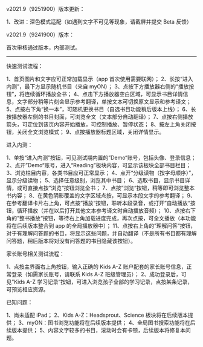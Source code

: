 v2021.9（9251900）版本更新：

1、改进：深色模式适配（如遇到文字不可见等现象，请截屏并提交 Beta 反馈）

v2021.9（9241900）版本：

首次审核通过版本，内部测试。

---

快速测试流程：

1、首页图片和文字应可正常加载显示（app 首次使用需要联网）；
2、长按“进入内测”，最下方显示随机书目（来自 myON）；
3、点按下方播放器右侧的“播放按钮”，将连续循环播放全书；
4、点击下方播放器空白区域，可显示书目详情信息，文字部分稍等片刻会显示参考翻译，单按文本可切换原文显示和参考译文；
5、点按右下角“换一本”，可随机更换书目（自选书目功能稍后版本上线）；
6、长按播放器左侧的书目封面，可浏览全文（文本部分自动翻译）；
7、点按右侧播放箭头，可定位到该页内容开始播放，可控制播放、暂停状态；
8、按左上角关闭按钮，关闭全文浏览模式；
9、点按播放器标题区域，关闭详情显示。

进入内测：

1、单按“进入内测”按钮，可见测试期内置的”Demo“账号，包括头像、登录信息；
2、点开”Demo“账号，进入“Reading”板块内容，可显示该板块全部书目栏目；
3、浏览栏目内容，各类书目应可正常显示；
4、点开“分级读物（按字母顺序）”，显示分级读物；
5、选择任意级别，浏览其中书目；
6、选取书目，显示书目详情，或可直接点按”浏览“按钮浏览全书；
7、点按”浏览“按钮，稍等即可浏览整本书内容；
8、在黄色阴影覆盖的文字区域点按，可显示本段文字的参考翻译；
9、在参考翻译卡片右上角，可点按”播放“按钮，聆听本段录音，或打开”自动播放“按钮，循环播放（并在以后打开其他文本参考译文时自动播放音频）；
10、点按右下角的”整书播放“按钮，等待右上角加载进度完成，再次点按，可全文播放（本功能将在后续版本整合到 app 的全局播放器中）；
11、点按右上角的”理解问答“按钮，对于有理解问答题的书目，将显示这些问题，并自动翻译（不是所有书目都有理解问答题，稍后版本将对没有问答题的书目隐藏该按钮）。

家长账号相关测试流程：

1、点按主界面右上角按钮，输入正确的 Kids A-Z 账户配套的家长账号信息，正常登录（如需家长账号，请联系 Kids A-Z 班级管理员）；
2、成功登录后，可见”Kids A-Z 学习记录“按钮，可进入浏览孩子全部的学习记录，点按某条记录，可预览相应资源。

已知问题：

1、尚未适配 iPad；
2、Kids A-Z：Headsprout、Science 板块将在后续版本提供；
3、myON：图书浏览功能将在后续版本提供；
4、全局图书搜索功能将在后续版本提供；
5、内容文字较多的书目，滚动时会有卡顿，后续版本将修复本问题。
